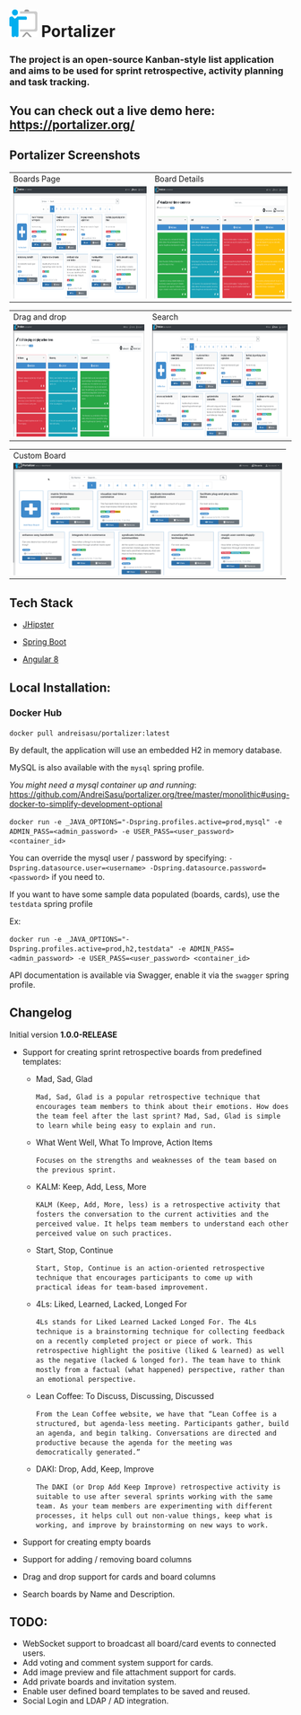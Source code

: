 # <img src="images/logo.png" width="50"/> Portalizer 

### The project is an open-source Kanban-style list application and aims to be used for sprint retrospective, activity planning and task tracking.

## You can check out a live demo here: https://portalizer.org/



## Portalizer Screenshots



<table>
  <tr>
     <td>Boards Page</td>
     <td>Board Details</td>
  </tr>
  <tr>
    <td><img src="images/screenshot1.png" width=480 height=200></td>
    <td><img src="images/screenshot2.png" width=480 height=200></td>
  </tr>
 </table>


 <table>
  <tr>
     <td>Drag and drop</td>
     <td>Search</td>
  </tr>
  <tr>
    <td><img src="images/dragndrop.gif" width=480 height=200></td>
    <td><img src="images/search.gif" width=480 height=200></td>
  </tr>
 </table>

  <table>
  <tr>
     <td>Custom Board</td>
  </tr>
  <tr>
    <td><img src="images/custom_board.gif" width=480 height=200></td>
  </tr>
 </table>


## Tech Stack
* [JHipster](https://www.jhipster.tech/)

* [Spring Boot](https://spring.io/projects/spring-boot)

* [Angular 8](https://angular.io/)


## Local Installation: 

### Docker Hub

`docker pull andreisasu/portalizer:latest`

By default, the application will use an embedded H2 in memory database.

MySQL is also available with the `mysql` spring profile.

_You might need a mysql container up and running_:
https://github.com/AndreiSasu/portalizer.org/tree/master/monolithic#using-docker-to-simplify-development-optional

`docker run -e _JAVA_OPTIONS="-Dspring.profiles.active=prod,mysql" -e ADMIN_PASS=<admin_password> -e USER_PASS=<user_password> <container_id>`

You can override the mysql user / password by specifying: `-Dspring.datasource.user=<username> -Dspring.datasource.password=<password>` if you need to.

If you want to have some sample data populated (boards, cards), use the `testdata` spring profile

Ex: 

`docker run -e _JAVA_OPTIONS="-Dspring.profiles.active=prod,h2,testdata" -e ADMIN_PASS=<admin_password> -e USER_PASS=<user_password> <container_id>`

API documentation is available via Swagger, enable it via the `swagger` spring profile.


## Changelog
Initial version **1.0.0-RELEASE**

   - Support for creating sprint retrospective boards from predefined templates: 
   
      * Mad, Sad, Glad

        ```Mad, Sad, Glad is a popular retrospective technique that encourages team members to think about their emotions. How does the team feel after the last sprint? Mad, Sad, Glad is simple to learn while being easy to explain and run.```

      * What Went Well, What To Improve, Action Items

        ```Focuses on the strengths and weaknesses of the team based on the previous sprint.```

      * KALM: Keep, Add, Less, More

        ```KALM (Keep, Add, More, less) is a retrospective activity that fosters the conversation to the current activities and the perceived value. It helps team members to understand each other perceived value on such practices.```

      * Start, Stop, Continue

        ```Start, Stop, Continue is an action-oriented retrospective technique that encourages participants to come up with practical ideas for team-based improvement.```

      * 4Ls: Liked, Learned, Lacked, Longed For

        ```4Ls stands for Liked Learned Lacked Longed For. The 4Ls technique is a brainstorming technique for collecting feedback on a recently completed project or piece of work. This retrospective highlight the positive (liked & learned) as well as the negative (lacked & longed for). The team have to think mostly from a factual (what happened) perspective, rather than an emotional perspective.```


      * Lean Coffee: To Discuss, Discussing, Discussed

        ```From the Lean Coffee website, we have that “Lean Coffee is a structured, but agenda-less meeting. Participants gather, build an agenda, and begin talking. Conversations are directed and productive because the agenda for the meeting was democratically generated.”```


      * DAKI: Drop, Add, Keep, Improve

        ```The DAKI (or Drop Add Keep Improve) retrospective activity is suitable to use after several sprints working with the same team. As your team members are experimenting with different processes, it helps cull out non-value things, keep what is working, and improve by brainstorming on new ways to work.```


   - Support for creating empty boards
   - Support for adding / removing board columns
   - Drag and drop support for cards and board columns
   - Search boards by Name and Description.

## TODO:
 - WebSocket support to broadcast all board/card events to connected users.
 - Add voting and comment system support for cards.
 - Add image preview and file attachment support for cards.
 - Add private boards and invitation system.
 - Enable user defined board templates to be saved and reused.
 - Social Login and LDAP / AD integration.
